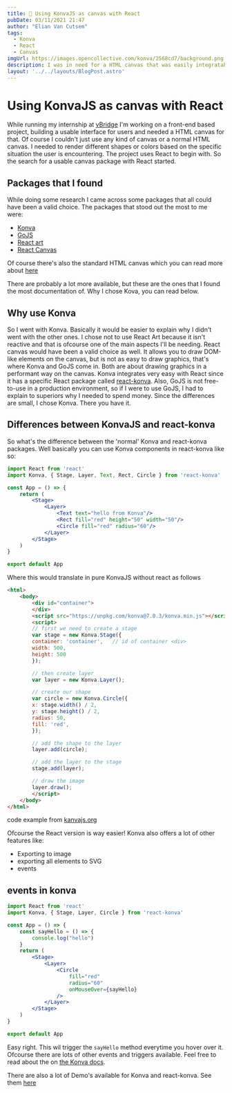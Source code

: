 ```yaml
---
title: 💄 Using KonvaJS as canvas with React
pubDate: 03/11/2021 21:47 
author: "Elian Van Cutsem"
tags:
  - Konva
  - React
  - Canvas
imgUrl: https://images.opencollective.com/konva/2568cd7/background.png
description: I was in need for a HTML canvas that was easily integratable with React or JavaScript, then I found Konva
layout: '../../layouts/BlogPost.astro'
---
```


# Using KonvaJS as canvas with React

While running my internship at [vBridge](<https://www.vbridge.eu>) I'm working on a front-end based project, building a usable interface for users and needed a HTML canvas for that. Of course I couldn't just use any kind of canvas or a normal HTML canvas. I needed to render different shapes or colors based on the specific situation the user is encountering. The project uses React to begin with. So the search for a usable canvas package with React started.

## Packages that I found

While doing some research I came across some packages that all could have been a valid choice. The packages that stood out the most to me were:

- [Konva](<https://konvajs.org>)
- [GoJS](<https://gojs.net>)
- [React art](<https://github.com/reactjs/react-art>)
- [React Canvas](<https://github.com/Flipboard/react-canvas>)

Of course there's also the standard HTML canvas which you can read more about [here](<https://developer.mozilla.org/en-US/docs/Web/API/Canvas_API>)

There are probably a lot more available, but these are the ones that I found the most documentation of. Why I chose Kova, you can read below.

## Why use Konva

So I went with Konva. Basically it would be easier to explain why I didn't went with the other ones. I chose not to use React Art because it isn't reactive and that is ofcourse one of the main aspects I'll be needing. React canvas would have been a valid choice as well. It allows you to draw DOM-like elements on the canvas, but is not as easy to draw graphics, that's where Konva and GoJS come in. Both are about drawing graphics in a performant way on the canvas. Konva integrates very easy with React since it has a specific React package called [react-konva](<https://konvajs.org/docs/react/index.html>). Also, GoJS is not free-to-use in a production environment, so if I were to use GoJS, I had to explain to superiors why I needed to spend money. Since the differences are small, I chose Konva. There you have it.

## Differences between KonvaJS and react-konva

So what's the difference between the 'normal' Konva and react-konva packages. Well basically you can use Konva components in react-konva like so:

```jsx
import React from 'react'
import Konva, { Stage, Layer, Text, Rect, Circle } from 'react-konva'

const App = () => {
    return (
        <Stage>
            <Layer>
                <Text text="hello from Konva"/>
                <Rect fill="red" height="50" width="50"/>
                <Circle fill="red" radius="60"/>
            </Layer>
        </Stage>
    )
}

export default App
```

Where this would translate in pure KonvaJS without react as follows

```html
<html>
    <body>
        <div id="container">
        </div>
        <script src="https://unpkg.com/konva@7.0.3/konva.min.js"></script>
        <script>
        // first we need to create a stage
        var stage = new Konva.Stage({
        container: 'container',   // id of container <div>
        width: 500,
        height: 500
        });

        // then create layer
        var layer = new Konva.Layer();

        // create our shape
        var circle = new Konva.Circle({
        x: stage.width() / 2,
        y: stage.height() / 2,
        radius: 50,
        fill: 'red',
        });

        // add the shape to the layer
        layer.add(circle);

        // add the layer to the stage
        stage.add(layer);

        // draw the image
        layer.draw();
        </script>
    </body>
</html>
```

code example from [kanvajs.org](<https://konvajs.org/docs/overview.html>)

Ofcourse the React version is way easier! Konva also offers a lot of other features like:

- Exporting to image
- exporting all elements to SVG
- events

## events in konva

```jsx
import React from 'react'
import Konva, { Stage, Layer, Circle } from 'react-konva'

const App = () => {
    const sayHello = () => {
        console.log("hello")
    }
    return (
        <Stage>
            <Layer>
                <Circle
                    fill="red"
                    radius="60"
                    onMouseOver={sayHello}
                />
            </Layer>
        </Stage>
    )
}

export default App
```

Easy right. This wil trigger the `sayHello` method everytime you hover over it. Ofcourse there are lots of other events and triggers available. Feel free to read about the on [the Konva docs](<https://konvajs.org/docs/react/index.html>).

There are also a lot of Demo's available for Konva and react-konva. See them [here](<https://konvajs.org/docs/sandbox/index.html>)
